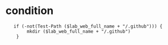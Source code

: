# condition

```shell
   if (-not(Test-Path ($lab_web_full_name + "/.github"))) {
        mkdir ($lab_web_full_name + "/.github")
    }
```